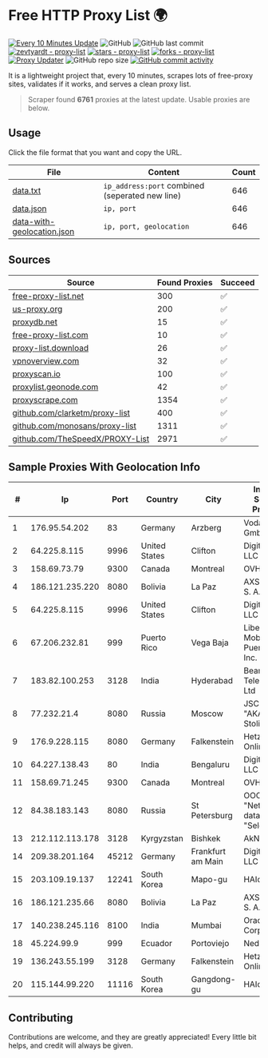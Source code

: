 
# Free HTTP Proxy List 🌍

[![Every 10 Minutes Update](https://github.com/mertguvencli/http-proxy-list/actions/workflows/main.yml/badge.svg?branch=main)](https://github.com/mertguvencli/http-proxy-list/actions/workflows/main.yml)
![GitHub](https://img.shields.io/github/license/mertguvencli/http-proxy-list)
![GitHub last commit](https://img.shields.io/github/last-commit/mertguvencli/http-proxy-list)
[![zevtyardt - proxy-list](https://img.shields.io/static/v1?label=zevtyardt&message=proxy-list&color=blue&logo=github)](https://github.com/zevtyardt/proxy-list "Go to GitHub repo")
[![stars - proxy-list](https://img.shields.io/github/stars/zevtyardt/proxy-list?style=social)](https://github.com/zevtyardt/proxy-list)
[![forks - proxy-list](https://img.shields.io/github/forks/zevtyardt/proxy-list?style=social)](https://github.com/zevtyardt/proxy-list)
[![Proxy Updater](https://github.com/zevtyardt/proxy-list/workflows/Proxy%20Updater/badge.svg)](https://github.com/zevtyardt/proxy-list/actions?query=workflow:"Proxy+Updater")
![GitHub repo size](https://img.shields.io/github/repo-size/zevtyardt/proxy-list)
[![GitHub commit activity](https://img.shields.io/github/commit-activity/m/zevtyardt/proxy-list?logo=commits)](https://github.com/zevtyardt/proxy-list/commits/main)

It is a lightweight project that, every 10 minutes, scrapes lots of free-proxy sites, validates if it works, and serves a clean proxy list.

> Scraper found **6761** proxies at the latest update. Usable proxies are below.

## Usage

Click the file format that you want and copy the URL.

|File|Content|Count|
|----|-------|-----|
|[data.txt](https://raw.githubusercontent.com/mertguvencli/http-proxy-list/main/proxy-list/data.txt)|`ip_address:port` combined (seperated new line)|646|
|[data.json](https://raw.githubusercontent.com/mertguvencli/http-proxy-list/main/proxy-list/data.json)|`ip, port`|646|
|[data-with-geolocation.json](https://raw.githubusercontent.com/mertguvencli/http-proxy-list/main/proxy-list/data-with-geolocation.json)|`ip, port, geolocation`|646|

## Sources

|Source|Found Proxies|Succeed|
|------|-------------|-------|
|[free-proxy-list.net](https://free-proxy-list.net)|300|✅|
|[us-proxy.org](https://www.us-proxy.org)|200|✅|
|[proxydb.net](http://proxydb.net)|15|✅|
|[free-proxy-list.com](https://free-proxy-list.com/?page=&port=&type%5B%5D=http&type%5B%5D=https&up_time=0&search=Search)|10|✅|
|[proxy-list.download](https://www.proxy-list.download/HTTP)|26|✅|
|[vpnoverview.com](https://vpnoverview.com/privacy/anonymous-browsing/free-proxy-servers)|32|✅|
|[proxyscan.io](https://www.proxyscan.io)|100|✅|
|[proxylist.geonode.com](https://proxylist.geonode.com/api/proxy-list?limit=300&page=1&sort_by=lastChecked&sort_type=desc&protocols=http,https)|42|✅|
|[proxyscrape.com](https://api.proxyscrape.com/v2/?request=displayproxies&protocol=http&timeout=10000&country=all&ssl=all&anonymity=all)|1354|✅|
|[github.com/clarketm/proxy-list](https://raw.githubusercontent.com/clarketm/proxy-list/master/proxy-list-raw.txt)|400|✅|
|[github.com/monosans/proxy-list](https://raw.githubusercontent.com/monosans/proxy-list/main/proxies/http.txt)|1311|✅|
|[github.com/TheSpeedX/PROXY-List](https://raw.githubusercontent.com/TheSpeedX/PROXY-List/master/http.txt)|2971|✅|


## Sample Proxies With Geolocation Info

|#|Ip|Port|Country|City|Internet Service Provider|
|-|--|----|-------|----|-------------------------|
|1|176.95.54.202|83|Germany|Arzberg|Vodafone GmbH|
|2|64.225.8.115|9996|United States|Clifton|DigitalOcean, LLC|
|3|158.69.73.79|9300|Canada|Montreal|OVH SAS|
|4|186.121.235.220|8080|Bolivia|La Paz|AXS Bolivia S. A.|
|5|64.225.8.115|9996|United States|Clifton|DigitalOcean, LLC|
|6|67.206.232.81|999|Puerto Rico|Vega Baja|Liberty Mobile Puerto Rico Inc.|
|7|183.82.100.253|3128|India|Hyderabad|Beam Telecom Pvt Ltd|
|8|77.232.21.4|8080|Russia|Moscow|JSC "AKADO-Stolitsa"|
|9|176.9.228.115|8080|Germany|Falkenstein|Hetzner Online GmbH|
|10|64.227.138.43|80|India|Bengaluru|DigitalOcean, LLC|
|11|158.69.71.245|9300|Canada|Montreal|OVH SAS|
|12|84.38.183.143|8080|Russia|St Petersburg|OOO "Network of data-centers "Selectel"|
|13|212.112.113.178|3128|Kyrgyzstan|Bishkek|AkNet|
|14|209.38.201.164|45212|Germany|Frankfurt am Main|DigitalOcean, LLC|
|15|203.109.19.137|12241|South Korea|Mapo-gu|HAIonNet|
|16|186.121.235.66|8080|Bolivia|La Paz|AXS Bolivia S. A.|
|17|140.238.245.116|8100|India|Mumbai|Oracle Corporation|
|18|45.224.99.9|999|Ecuador|Portoviejo|Nedetel S.A.|
|19|136.243.55.199|3128|Germany|Falkenstein|Hetzner Online GmbH|
|20|115.144.99.220|11116|South Korea|Gangdong-gu|HAIonNet|



## Contributing

Contributions are welcome, and they are greatly appreciated! Every
little bit helps, and credit will always be given.

